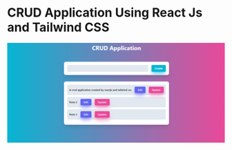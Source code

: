 # CRUD Application Using React Js and Tailwind CSS

![crud-application](./src/assets/crud-application.png)
